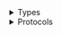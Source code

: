 <details>
<summary>Types</summary>

  - [SsmClient](/aws-sdk-swift/reference/0.x/AWSSSM/SsmClient)
  - [SsmClient.SsmClientConfiguration](/aws-sdk-swift/reference/0.x/AWSSSM/SsmClient.SsmClientConfiguration)
  - [SsmClientLogHandlerFactory](/aws-sdk-swift/reference/0.x/AWSSSM/SsmClientLogHandlerFactory)
  - [SsmClientTypes](/aws-sdk-swift/reference/0.x/AWSSSM/SsmClientTypes)

</details>

<details>
<summary>Protocols</summary>

  - [SsmClientProtocol](/aws-sdk-swift/reference/0.x/AWSSSM/SsmClientProtocol)

</details>
